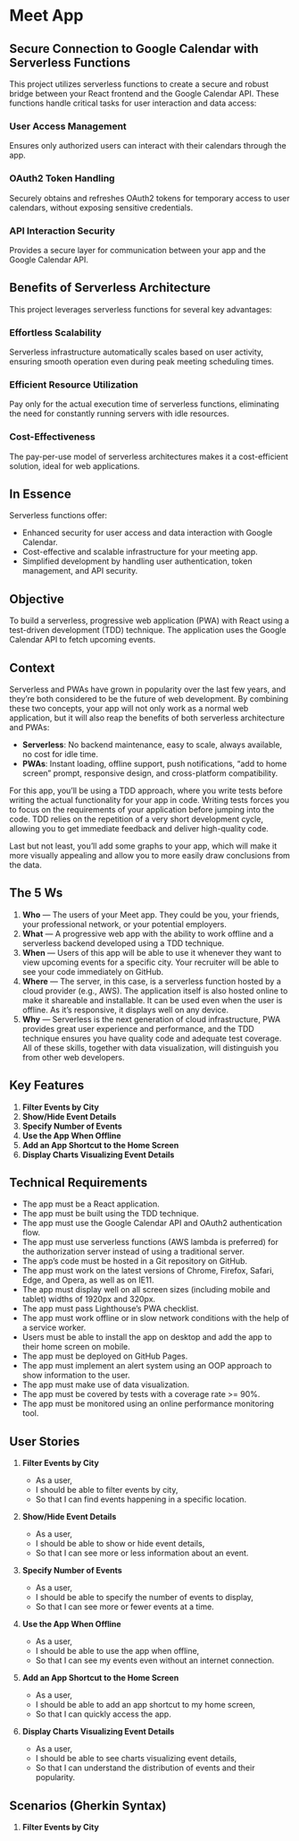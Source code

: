 # Meet App

## Secure Connection to Google Calendar with Serverless Functions

This project utilizes serverless functions to create a secure and robust bridge between your React frontend and the Google Calendar API. These functions handle critical tasks for user interaction and data access:

### User Access Management

Ensures only authorized users can interact with their calendars through the app.

### OAuth2 Token Handling

Securely obtains and refreshes OAuth2 tokens for temporary access to user calendars, without exposing sensitive credentials.

### API Interaction Security

Provides a secure layer for communication between your app and the Google Calendar API.

## Benefits of Serverless Architecture

This project leverages serverless functions for several key advantages:

### Effortless Scalability

Serverless infrastructure automatically scales based on user activity, ensuring smooth operation even during peak meeting scheduling times.

### Efficient Resource Utilization

Pay only for the actual execution time of serverless functions, eliminating the need for constantly running servers with idle resources.

### Cost-Effectiveness

The pay-per-use model of serverless architectures makes it a cost-efficient solution, ideal for web applications.

## In Essence

Serverless functions offer:

- Enhanced security for user access and data interaction with Google Calendar.
- Cost-effective and scalable infrastructure for your meeting app.
- Simplified development by handling user authentication, token management, and API security.

## Objective

To build a serverless, progressive web application (PWA) with React using a test-driven development (TDD) technique. The application uses the Google Calendar API to fetch upcoming events.

## Context

Serverless and PWAs have grown in popularity over the last few years, and they’re both considered to be the future of web development. By combining these two concepts, your app will not only work as a normal web application, but it will also reap the benefits of both serverless architecture and PWAs:

- **Serverless**: No backend maintenance, easy to scale, always available, no cost for idle time.
- **PWAs**: Instant loading, offline support, push notifications, “add to home screen” prompt, responsive design, and cross-platform compatibility.

For this app, you’ll be using a TDD approach, where you write tests before writing the actual functionality for your app in code. Writing tests forces you to focus on the requirements of your application before jumping into the code. TDD relies on the repetition of a very short development cycle, allowing you to get immediate feedback and deliver high-quality code.

Last but not least, you’ll add some graphs to your app, which will make it more visually appealing and allow you to more easily draw conclusions from the data.

## The 5 Ws

1. **Who** — The users of your Meet app. They could be you, your friends, your professional network, or your potential employers.
2. **What** — A progressive web app with the ability to work offline and a serverless backend developed using a TDD technique.
3. **When** — Users of this app will be able to use it whenever they want to view upcoming events for a specific city. Your recruiter will be able to see your code immediately on GitHub.
4. **Where** — The server, in this case, is a serverless function hosted by a cloud provider (e.g., AWS). The application itself is also hosted online to make it shareable and installable. It can be used even when the user is offline. As it’s responsive, it displays well on any device.
5. **Why** — Serverless is the next generation of cloud infrastructure, PWA provides great user experience and performance, and the TDD technique ensures you have quality code and adequate test coverage. All of these skills, together with data visualization, will distinguish you from other web developers.

## Key Features

1. **Filter Events by City**
2. **Show/Hide Event Details**
3. **Specify Number of Events**
4. **Use the App When Offline**
5. **Add an App Shortcut to the Home Screen**
6. **Display Charts Visualizing Event Details**

## Technical Requirements

- The app must be a React application.
- The app must be built using the TDD technique.
- The app must use the Google Calendar API and OAuth2 authentication flow.
- The app must use serverless functions (AWS lambda is preferred) for the authorization server instead of using a traditional server.
- The app’s code must be hosted in a Git repository on GitHub.
- The app must work on the latest versions of Chrome, Firefox, Safari, Edge, and Opera, as well as on IE11.
- The app must display well on all screen sizes (including mobile and tablet) widths of 1920px and 320px.
- The app must pass Lighthouse’s PWA checklist.
- The app must work offline or in slow network conditions with the help of a service worker.
- Users must be able to install the app on desktop and add the app to their home screen on mobile.
- The app must be deployed on GitHub Pages.
- The app must implement an alert system using an OOP approach to show information to the user.
- The app must make use of data visualization.
- The app must be covered by tests with a coverage rate >= 90%.
- The app must be monitored using an online performance monitoring tool.

## User Stories

1. **Filter Events by City**

   - As a user,
   - I should be able to filter events by city,
   - So that I can find events happening in a specific location.

2. **Show/Hide Event Details**

   - As a user,
   - I should be able to show or hide event details,
   - So that I can see more or less information about an event.

3. **Specify Number of Events**

   - As a user,
   - I should be able to specify the number of events to display,
   - So that I can see more or fewer events at a time.

4. **Use the App When Offline**

   - As a user,
   - I should be able to use the app when offline,
   - So that I can see my events even without an internet connection.

5. **Add an App Shortcut to the Home Screen**

   - As a user,
   - I should be able to add an app shortcut to my home screen,
   - So that I can quickly access the app.

6. **Display Charts Visualizing Event Details**
   - As a user,
   - I should be able to see charts visualizing event details,
   - So that I can understand the distribution of events and their popularity.

## Scenarios (Gherkin Syntax)

1. **Filter Events by City**
